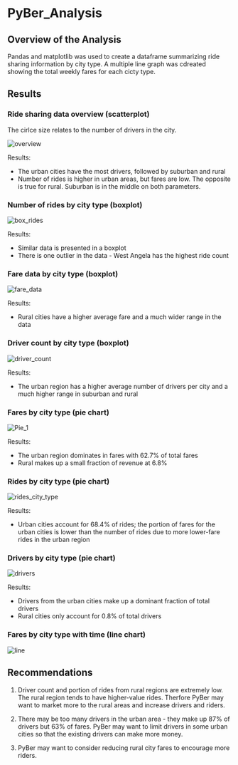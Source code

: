 # PyBer_Analysis

## Overview of the Analysis

Pandas and matplotlib was used to create a dataframe summarizing ride sharing information by city type. A multiple line graph was cdreated showing the total weekly fares for each cicty type. 

## Results

### Ride sharing data overview (scatterplot)

The cirlce size relates to the number of drivers in the city. 

![overview](https://github.com/JaniceBgithub/PyBer_Analysis/blob/master/analysis/Fig1.png)

Results: 
- The urban cities have the most drivers, followed by suburban and rural
- Number of rides is higher in urban areas, but fares are low.  The opposite is true for rural.  Suburban is in the middle on both parameters. 

### Number of rides by city type (boxplot)

![box_rides](https://github.com/JaniceBgithub/PyBer_Analysis/blob/master/analysis/Fig2.png)

Results: 
- Similar data is presented in a boxplot
- There is one outlier in the data - West Angela has the highest ride count

###  Fare data by city type (boxplot)

![fare_data](https://github.com/JaniceBgithub/PyBer_Analysis/blob/master/analysis/Fig3.png)

Results: 
- Rural cities have a higher average fare and a much wider range in the data

### Driver count by city type (boxplot)

![driver_count](https://github.com/JaniceBgithub/PyBer_Analysis/blob/master/analysis/Fig4.png)

Results: 
- The urban region has a higher average number of drivers per city and a much higher range in suburban and rural 

### Fares by city type (pie chart)

![Pie_1](https://github.com/JaniceBgithub/PyBer_Analysis/blob/master/analysis/fig5.png)

Results: 
- The urban region dominates in fares with 62.7% of total fares
- Rural makes up a small fraction of revenue at 6.8%

### Rides by city type (pie chart)

![rides_city_type](https://github.com/JaniceBgithub/PyBer_Analysis/blob/master/analysis/fig6.png)

Results: 
- Urban cities account for 68.4% of rides; the portion of fares for the urban cities is lower than the number of rides due to more lower-fare rides in the urban region 

### Drivers by city type (pie chart)

![drivers](https://github.com/JaniceBgithub/PyBer_Analysis/blob/master/analysis/fig7.png)

Results: 
- Drivers from the urban cities make up a dominant fraction of total drivers
- Rural cities only account for 0.8% of total drivers

### Fares by city type with time (line chart)

![line](https://github.com/JaniceBgithub/PyBer_Analysis/blob/master/analysis/Fig10.png)


## Recommendations

1. Driver count and portion of rides from rural regions are extremely low.  The rural region tends to have higher-value rides.  Therfore PyBer may want to market more to the rural areas and increase drivers and riders. 

2. There may be too many drivers in the urban area - they make up 87% of drivers but 63% of fares.  PyBer may want to limit drivers in some urban cities so that the existing drivers can make more money. 

3. PyBer may want to consider reducing rural city fares to encourage more riders.

